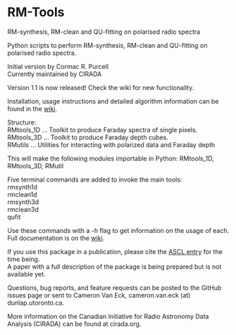 # RM-Tools

RM-synthesis, RM-clean and QU-fitting on polarised radio spectra

 Python scripts to perform RM-synthesis, RM-clean and QU-fitting on
 polarised radio spectra.


 Initial version by Cormac R. Purcell  
 Currently maintained by CIRADA

Version 1.1 is now released! Check the wiki for new functionality.

Installation, usage instructions and detailed algorithm information can be found in the [wiki](https://github.com/CIRADA-Tools/RM-Tools/wiki).

Structure:  
RMtools_1D  ... Toolkit to produce Faraday spectra of single pixels.  
RMtools_3D  ... Toolkit to produce Faraday depth cubes.  
RMutils     ... Utilities for interacting with polarized data and Faraday depth 

This will make the following modules importable in Python: RMtools_1D, RMtools_3D, RMutil

Five terminal commands are added to invoke the main tools:  
rmsynth1d  
rmclean1d  
rmsynth3d  
rmclean3d  
qufit

Use these commands with a -h flag to get information on the usage of each. Full documentation is on the [wiki](https://github.com/CIRADA-Tools/RM-Tools/wiki).

If you use this package in a publication, please cite the [ASCL entry](https://ui.adsabs.harvard.edu/abs/2020ascl.soft05003P/abstract) for the time being.  
A paper with a full description of the package is being prepared but is not available yet.

Questions, bug reports, and feature requests can be posted to the GitHub issues page or sent to Cameron Van Eck, cameron.van.eck (at) dunlap.utoronto.ca.

More information on the Canadian Initiative for Radio Astronomy Data Analysis (CIRADA) can be found at cirada.org.

